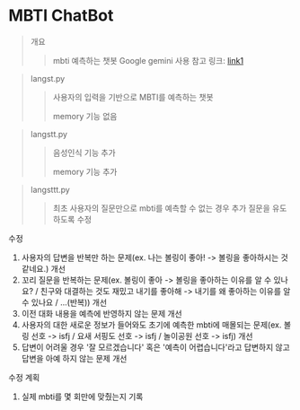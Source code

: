 # MBTI ChatBot

> 개요
>> mbti 예측하는 챗봇
>> Google gemini 사용
>> 참고 링크: [link1](https://wikidocs.net/232689)

> langst.py
>> 사용자의 입력을 기반으로 MBTI를 예측하는 챗봇
>> 
>> memory 기능 없음

> langstt.py
>> 음성인식 기능 추가
>>
>> memory 기능 추가

> langsttt.py
>> 최초 사용자의 질문만으로 mbti를 예측할 수 없는 경우 추가 질문을 유도하도록 수정


수정
1. 사용자의 답변을 반복만 하는 문제(ex. 나는 볼링이 좋아! -> 볼링을 좋아하시는 것 같네요.) 개선
2. 꼬리 질문을 반복하는 문제(ex. 볼링이 좋아 -> 볼링을 좋아하는 이유를 알 수 있나요? / 친구와 대결하는 것도 재밌고 내기를 좋아해 -> 내기를 왜 좋아하는 이유를 알 수 있나요 / ...(반복)) 개선
3. 이전 대화 내용을 예측에 반영하지 않는 문제 개선
4. 사용자의 대한 새로운 정보가 들어와도 초기에 예측한 mbti에 매몰되는 문제(ex. 볼링 선호 -> isfj / 요새 서핑도 선호 -> isfj / 놀이공원 선호 -> isfj) 개선
5. 답변이 어려울 경우 '잘 모르겠습니다' 혹은 '예측이 어렵습니다'라고 답변하지 않고 답변을 아예 하지 않는 문제 개선

수정 계획
1. 실제 mbti를 몇 회만에 맞췄는지 기록

